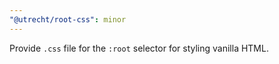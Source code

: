 ```yaml
---
"@utrecht/root-css": minor
---
```


Provide `.css` file for the `:root` selector for styling vanilla HTML.

